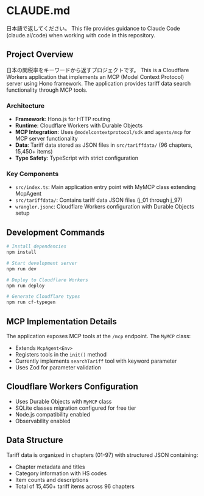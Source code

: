 # CLAUDE.md
日本語で返してください。
This file provides guidance to Claude Code (claude.ai/code) when working with code in this repository.

## Project Overview
日本の関税率をキーワードから返すプロジェクトです。
This is a Cloudflare Workers application that implements an MCP (Model Context Protocol) server using Hono framework. The application provides tariff data search functionality through MCP tools.

### Architecture

- **Framework**: Hono.js for HTTP routing
- **Runtime**: Cloudflare Workers with Durable Objects
- **MCP Integration**: Uses `@modelcontextprotocol/sdk` and `agents/mcp` for MCP server functionality
- **Data**: Tariff data stored as JSON files in `src/tariffdata/` (96 chapters, 15,450+ items)
- **Type Safety**: TypeScript with strict configuration

### Key Components

- `src/index.ts`: Main application entry point with MyMCP class extending McpAgent
- `src/tariffdata/`: Contains tariff data JSON files (j_01 through j_97)
- `wrangler.jsonc`: Cloudflare Workers configuration with Durable Objects setup

## Development Commands

```bash
# Install dependencies
npm install

# Start development server
npm run dev

# Deploy to Cloudflare Workers
npm run deploy

# Generate Cloudflare types
npm run cf-typegen
```

## MCP Implementation Details

The application exposes MCP tools at the `/mcp` endpoint. The `MyMCP` class:
- Extends `McpAgent<Env>` 
- Registers tools in the `init()` method
- Currently implements `searchTariff` tool with keyword parameter
- Uses Zod for parameter validation

## Cloudflare Workers Configuration

- Uses Durable Objects with `MyMCP` class
- SQLite classes migration configured for free tier
- Node.js compatibility enabled
- Observability enabled

## Data Structure

Tariff data is organized in chapters (01-97) with structured JSON containing:
- Chapter metadata and titles
- Category information with HS codes
- Item counts and descriptions
- Total of 15,450+ tariff items across 96 chapters